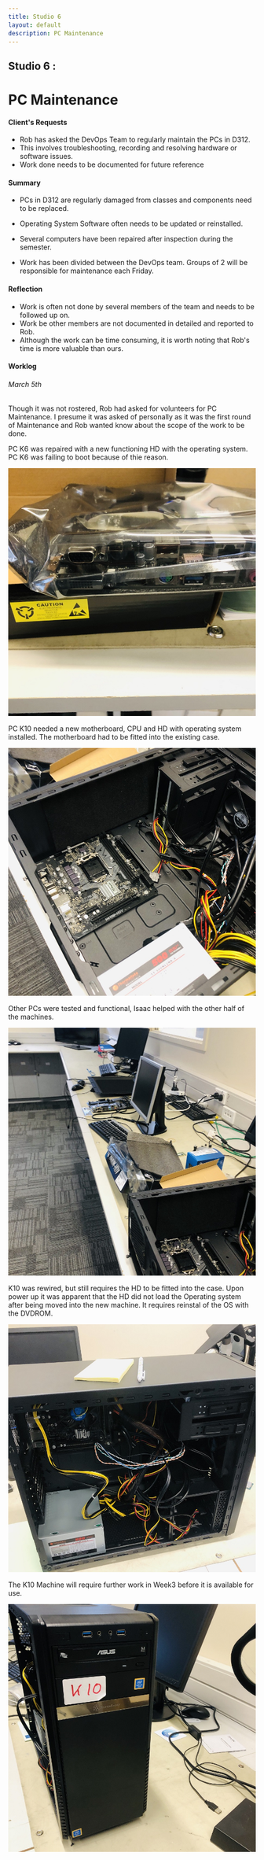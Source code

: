 ```yaml
---
title: Studio 6 
layout: default
description: PC Maintenance
---
```


## Studio 6 : 
# PC Maintenance

#### Client's Requests

* Rob has asked the DevOps Team to regularly maintain the PCs in D312.
* This involves troubleshooting, recording and resolving hardware or software issues.
* Work done needs to be documented for future reference

#### Summary

* PCs in D312 are regularly damaged from classes and components need to be replaced.
* Operating System Software often needs to be updated or reinstalled.

* Several computers have been repaired after inspection during the semester.
* Work has been divided between the DevOps team. Groups of 2 will be responsible for maintenance each Friday.

#### Reflection

* Work is often not done by several members of the team and needs to be followed up on.
* Work be other members are not documented in detailed and reported to Rob.
* Although the work can be time consuming, it is worth noting that Rob's time is more valuable than ours.

#### Worklog

###### March 5th

Though it was not rostered, Rob had asked for volunteers for PC Maintenance.
I presume it was asked of personally as it was the first round of Maintenance and Rob wanted know about the scope of the work to be done.

PC K6 was repaired with a new functioning HD with the operating system.
PC K6 was failing to boot because of thie reason.

![Image](images\PCmaintenance\IMG_0595.jpg "Image")

PC K10 needed a new motherboard, CPU and HD with operating system installed.
The motherboard had to be fitted into the existing case.

![Image](images\PCmaintenance\IMG_0597.jpg "Image")

Other PCs were tested and functional, Isaac helped with the other half of the machines.

![Image](images\PCmaintenance\IMG_0598.jpg "Image")

K10 was rewired, but still requires the HD to be fitted into the case.
Upon power up it was apparent that the HD did not load the Operating system after being moved into the new machine.
It requires reinstal of the OS with the DVDROM.

![Image](images\PCmaintenance\IMG_0599.jpg "Image")

The K10 Machine will require further work in Week3 before it is available for use. 

![Image](images\PCmaintenance\IMG_0600.jpg "Image")